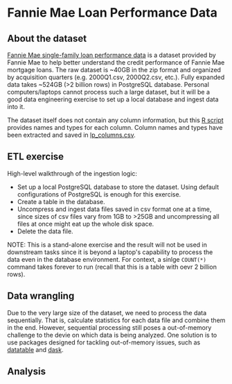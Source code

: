 # Fannie Mae Loan Performance Data

## About the dataset
[Fannie Mae single-family loan performance data](https://capitalmarkets.fanniemae.com/credit-risk-transfer/single-family-credit-risk-transfer/fannie-mae-single-family-loan-performance-data) is a dataset provided by Fannie Mae to help better understand the credit performance of Fannie Mae mortgage loans. The raw dataset is ~40GB in the zip format and organized by acquisition quarters (e.g. 2000Q1.csv, 2000Q2.csv, etc.). Fully expanded data takes ~524GB (>2 billion rows) in PostgreSQL database. Personal computers/laptops cannot process such a large dataset, but it will be a good data engineering exercise to set up a local database and ingest data into it.

The dataset itself does not contain any column information, but this [R script](https://capitalmarkets.fanniemae.com/media/document/zip/FNMA_SF_Loan_Performance_r_Primary.zip) provides names and types for each column. Column names and types have been extracted and saved in [lp_columns.csv](/lp_columns.csv).

## ETL exercise
High-level walkthrough of the ingestion logic:
- Set up a local PostgreSQL database to store the dataset. Using default configurations of PostgreSQL is enough for this exercise.
- Create a table in the database.
- Uncompress and ingest data files saved in csv format one at a time, since sizes of csv files vary from 1GB to >25GB and uncompressing all files at once might eat up the whole disk space.
- Delete the data file.

NOTE: This is a stand-alone exercise and the result will not be used in downstream tasks since it is beyond a laptop's capability to process the data even in the database environment. For context, a sinlge `COUNT(*)` command takes forever to run (recall that this is a table with oevr 2 billion rows).

## Data wrangling
Due to the very large size of the dataset, we need to process the data sequentially. That is, calculate statistics for each data file and combine them in the end. However, sequential processing still poses a out-of-memory challenge to the devie on which data is being analyzed. One solution is to use packages designed for tackling out-of-memory issues, such as [datatable](https://github.com/h2oai/datatable) and [dask](https://github.com/dask/dask).

## Analysis
